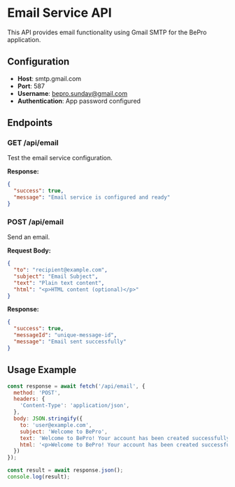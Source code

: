 # Email Service API

This API provides email functionality using Gmail SMTP for the BePro application.

## Configuration

- **Host**: smtp.gmail.com
- **Port**: 587
- **Username**: bepro.sunday@gmail.com
- **Authentication**: App password configured

## Endpoints

### GET /api/email

Test the email service configuration.

**Response:**
```json
{
  "success": true,
  "message": "Email service is configured and ready"
}
```

### POST /api/email

Send an email.

**Request Body:**
```json
{
  "to": "recipient@example.com",
  "subject": "Email Subject",
  "text": "Plain text content",
  "html": "<p>HTML content (optional)</p>"
}
```

**Response:**
```json
{
  "success": true,
  "messageId": "unique-message-id",
  "message": "Email sent successfully"
}
```

## Usage Example

```javascript
const response = await fetch('/api/email', {
  method: 'POST',
  headers: {
    'Content-Type': 'application/json',
  },
  body: JSON.stringify({
    to: 'user@example.com',
    subject: 'Welcome to BePro',
    text: 'Welcome to BePro! Your account has been created successfully.',
    html: '<p>Welcome to BePro! Your account has been created successfully.</p>'
  })
});

const result = await response.json();
console.log(result);
```
